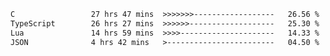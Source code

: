 <!--START_SECTION:waka-->

```txt
C                 27 hrs 47 mins  >>>>>>>------------------   26.56 %
TypeScript        26 hrs 27 mins  >>>>>>-------------------   25.30 %
Lua               14 hrs 59 mins  >>>>---------------------   14.33 %
JSON              4 hrs 42 mins   >------------------------   04.50 %
```

<!--END_SECTION:waka-->

